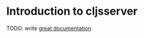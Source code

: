# Introduction to cljsserver

TODO: write [great documentation](http://jacobian.org/writing/great-documentation/what-to-write/)
